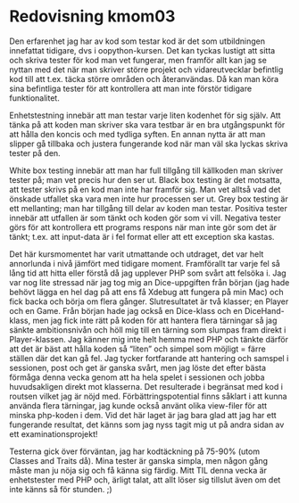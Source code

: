 ---
---
Redovisning kmom03
=========================

Den erfarenhet jag har av kod som testar kod är det som utbildningen innefattat tidigare, dvs i oopython-kursen. Det kan tyckas lustigt att sitta och skriva tester för kod man vet fungerar, men framför allt kan jag se nyttan med det när man skriver större projekt och vidareutvecklar befintlig kod till att t.ex. täcka större områden och återanvändas. Då kan man köra sina befintliga tester för att kontrollera att man inte förstör tidigare funktionalitet.

Enhetstestning innebär att man testar varje liten kodenhet för sig själv. Att tänka på att koden man skriver ska vara testbar är en bra utgångspunkt för att hålla den koncis och med tydliga syften. En annan nytta är att man slipper gå tillbaka och justera fungerande kod när man väl ska lyckas skriva tester på den.

White box testing innebär att man har full tillgång till källkoden man skriver tester på; man vet precis hur den ser ut. Black box testing är det motsatta, att tester skrivs på en kod man inte har framför sig. Man vet alltså vad det önskade utfallet ska vara men inte hur processen ser ut. Grey box testing är ett mellanting; man har tillgång till delar av koden man testar. Positiva tester innebär att utfallen är som tänkt och koden gör som vi vill. Negativa tester görs för att kontrollera ett programs respons när man inte gör som det är tänkt; t.ex. att input-data är i fel format eller att ett exception ska kastas.

Det här kursmomentet har varit utmattande och utdraget, det var helt annorlunda i nivå jämfört med tidigare moment. Framförallt tar varje fel så lång tid att hitta eller förstå då jag upplever PHP som svårt att felsöka i. Jag var nog lite stressad när jag tog mig an Dice-uppgiften från början (jag hade behövt lägga en hel dag på att ens få Xdebug att fungera på min Mac) och fick backa och börja om flera gånger. Slutresultatet är två klasser; en Player och en Game. Från början hade jag också en Dice-klass och en DiceHand-klass, men jag fick inte rätt på koden för att hantera flera tärningar så jag sänkte ambitionsnivån och höll mig till en tärning som slumpas fram direkt i Player-klassen. Jag känner mig inte helt hemma med PHP och tänkte därför att det är bäst att hålla koden så “liten” och simpel som möjligt = färre ställen där det kan gå fel. Jag tycker fortfarande att hantering och samspel i sessionen, post och get är ganska svårt, men jag löste det efter bästa förmåga denna vecka genom att ha hela spelet i sessionen och jobba huvudsakligen direkt mot klasserna. Det resulterade i begränsat med kod i routsen vilket jag är nöjd med. Förbättringspotential finns såklart i att kunna använda flera tärningar, jag kunde också använt olika view-filer för att minska php-koden i dem. Vid det här laget är jag bara glad att jag har ett fungerande resultat, det känns som jag nyss tagit mig ut på andra sidan av ett examinationsprojekt!

Testerna gick över förväntan, jag har kodtäckning på 75-90% (utom Classes and Traits då). Mina tester är ganska simpla, men någon gång måste man ju nöja sig och få känna sig färdig. Mitt TIL denna vecka är enhetstester med PHP och, ärligt talat, att allt löser sig tillslut även om det inte känns så för stunden. ;)
